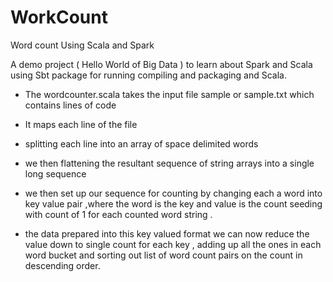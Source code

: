 # WorkCount
Word count Using Scala and Spark

A demo project ( Hello World of Big Data ) to learn about Spark and Scala 
using Sbt package for running compiling and packaging and Scala.

- The wordcounter.scala takes the input file sample or sample.txt which contains lines of code 
- It maps each line of the file 
- splitting each line into an array of space delimited words 
- we then flattening the resultant sequence of string arrays into a single long sequence 
- we then set up our sequence for counting by changing each a word into key value pair ,where the word is the key and value is the count 
seeding with count of 1 for each counted word string .

- the data prepared into this key valued format we can now reduce the value down to single count for each key ,
adding up all the ones in each word bucket and sorting out list of word count pairs on the count in descending order. 
